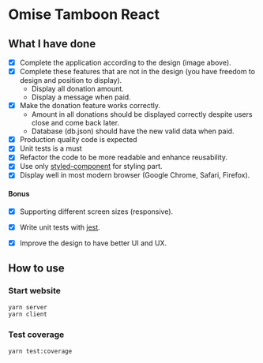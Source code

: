 # Omise Tamboon React

## What I have done

- [x] Complete the application according to the design (image above).
- [x] Complete these features that are not in the design (you have freedom to design and position to display).
  - Display all donation amount.
  - Display a message when paid.
- [x] Make the donation feature works correctly.
  - Amount in all donations should be displayed correctly despite users close and come back later.
  - Database (db.json) should have the new valid data when paid.
- [x] Production quality code is expected
- [x] Unit tests is a must  
- [x] Refactor the code to be more readable and enhance reusability.
- [x] Use only [styled-component](https://www.styled-components.com/) for styling part.
- [x] Display well in most modern browser (Google Chrome, Safari, Firefox).

#### Bonus
- [x] Supporting different screen sizes (responsive).
- [x] Write unit tests with [jest](https://facebook.github.io/jest/).
- [x] Improve the design to have better UI and UX.


## How to use

### Start website
```sh
yarn server
yarn client
```

### Test coverage
```sh
yarn test:coverage
```
